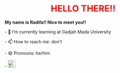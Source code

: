 <h1 align="center">
  <font color="#ff0000"><strong><b>HELLO THERE!! </b></strong> </font>
</h1>
<p><strong><b> My name is Radifa!! Nice to meet you!!</b> </strong> </p>
<p>- 🌱 I’m currently learning at Gadjah Mada University</p>
<p>- 📫 How to reach me: don't</p>
<p>- 😄 Pronouns: he/him</p>
<p>- <img src="https://raw.githubusercontent.com/Tarikul-Islam-Anik/Animated-Fluent-Emojis/master/Emojis/Smilies/Biting%20Lip.png" alt="Biting Lip" width="25" height="25" /></p>

